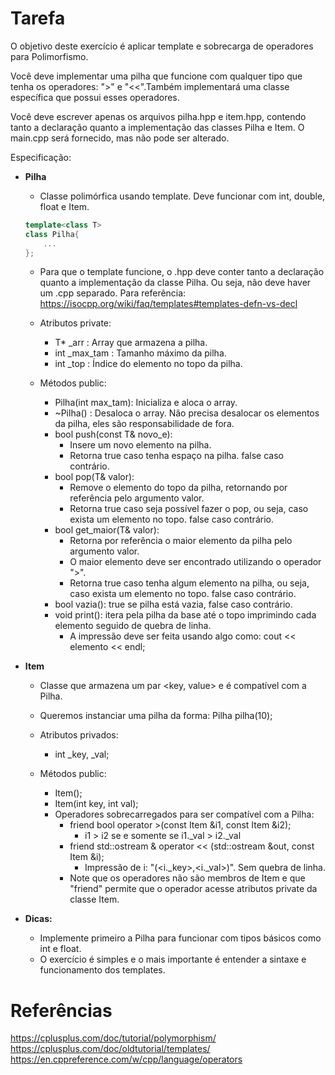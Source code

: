# Tarefa  
O objetivo deste exercício é aplicar template e sobrecarga de operadores para Polimorfismo.

Você deve implementar uma pilha que funcione com qualquer tipo que tenha os operadores: ">" e "<<".Também implementará uma classe específica que possui esses operadores.

Você deve escrever apenas os arquivos pilha.hpp e item.hpp, contendo tanto a declaração quanto a implementação das classes Pilha e Item. O main.cpp será fornecido, mas não pode ser alterado. 

Especificação:

- **Pilha**  
    - Classe polimórfica usando template. Deve funcionar com int, double, float e Item.
    ```c++
    template<class T>
    class Pilha{
        ...
    };

    ```
    - Para que o template funcione, o .hpp deve conter tanto a declaração quanto a implementação da classe Pilha. Ou seja, não deve haver um .cpp separado. Para referência: https://isocpp.org/wiki/faq/templates#templates-defn-vs-decl

    - Atributos private:  
        - T* _arr : Array que armazena a pilha.  
        - int _max_tam : Tamanho máximo da pilha.  
        - int _top : Índice do elemento no topo da pilha.  

    - Métodos public:
        - Pilha(int max_tam): Inicializa e aloca o array.  
        -  ~Pilha() : Desaloca o array. Não precisa desalocar os elementos da pilha, eles são responsabilidade de fora.  
        - bool push(const T& novo_e):   
            - Insere um novo elemento na pilha.  
            - Retorna true caso tenha espaço na pilha. false caso contrário.
        - bool pop(T& valor):  
            - Remove o elemento do topo da pilha, retornando por referência pelo argumento valor.  
            - Retorna true caso seja possível fazer o pop, ou seja, caso exista um elemento no topo. false caso contrário.  
        - bool get_maior(T& valor):  
            - Retorna por referência o maior elemento da pilha pelo argumento valor.  
            - O maior elemento deve ser encontrado utilizando o operador ">".   
            - Retorna true caso tenha algum elemento na pilha, ou seja, caso exista um elemento no topo. false caso contrário.
        - bool vazia(): true se pilha está vazia, false caso contrário.  
        - void print(): itera pela pilha da base até o topo imprimindo cada elemento seguido de quebra de linha.  
            - A impressão deve ser feita usando algo como: cout << elemento << endl;  

- **Item**  
    - Classe que armazena um par <key, value> e é compatível com a Pilha.
    - Queremos instanciar uma pilha da forma: Pilha<Item> pilha(10); 

    - Atributos privados:  
        - int _key, _val;  

    - Métodos public:  
        - Item();
        - Item(int key, int val);  
        - Operadores sobrecarregados para ser compatível com a Pilha:  
            - friend bool operator >(const Item &i1, const Item &i2);  
                - i1 > i2 se e somente se i1._val > i2._val  
            - friend std::ostream & operator << (std::ostream &out, const Item &i);  
                - Impressão de i: "(<i._key>,<i._val>)". Sem quebra de linha.  
            - Note que os operadores não são membros de Item e que "friend" permite que o operador acesse atributos private da classe Item.


- **Dicas:**  
    - Implemente primeiro a Pilha para funcionar com tipos básicos como int e float.  
    - O exercício é simples e o mais importante é entender a sintaxe e funcionamento dos templates.  

# Referências
https://cplusplus.com/doc/tutorial/polymorphism/  
https://cplusplus.com/doc/oldtutorial/templates/  
https://en.cppreference.com/w/cpp/language/operators  
